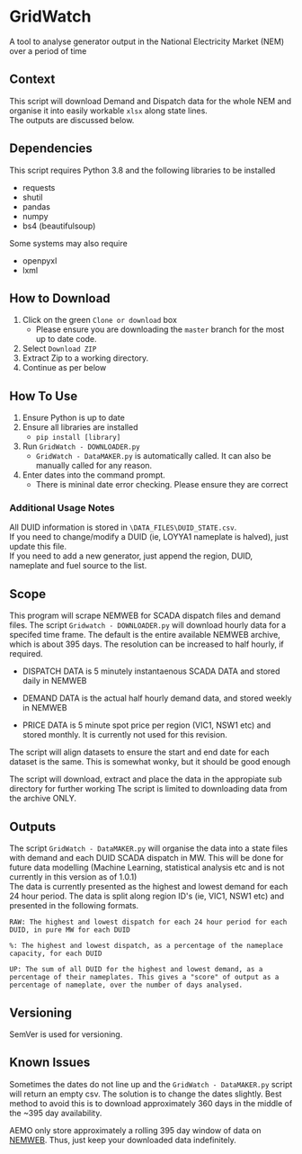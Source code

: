 # GridWatch 
A tool to analyse generator output in the National Electricity Market (NEM) over a period of time


## Context
This script will download Demand and Dispatch data for the whole NEM and organise it into easily workable `xlsx` along state lines.  
The outputs are discussed below. 

## Dependencies 
This script requires Python 3.8 and the following libraries to be installed 
-  requests
-  shutil 
-  pandas 
-  numpy
-  bs4 (beautifulsoup)

Some systems may also require 
-  openpyxl
-  lxml

## How to Download 
1.  Click on the green `Clone or download` box
     - Please ensure you are downloading the `master` branch for the most up to date code. 
2.  Select `Download ZIP`
3.  Extract Zip to a working directory. 
4.  Continue as per below 


## How To Use
1.  Ensure Python is up to date
2.  Ensure all libraries are installed 
     -  `pip install [library]`
3.  Run `GridWatch - DOWNLOADER.py`
     - `GridWatch - DataMAKER.py` is automatically called. It can also be manually called for any reason. 
4.  Enter dates into the command prompt. 
     - There is mininal date error checking. Please ensure they are correct

### Additional Usage Notes
All DUID information is stored in `\DATA_FILES\DUID_STATE.csv`.   
If you need to change/modify a DUID (ie, LOYYA1 nameplate is halved), just update this file.   
If you need to add a new generator, just append the region, DUID, nameplate and fuel source to the list. 

## Scope
This program will scrape NEMWEB for SCADA dispatch files and demand files. 
The script `Gridwatch - DOWNLOADER.py` will download hourly data for a  specifed time frame. The default is the entire available NEMWEB archive, which is about 395 days. The resolution can be increased to half hourly, if required. 
	
-  DISPATCH DATA is 5 minutely instantaenous SCADA DATA and stored daily in NEMWEB
-  DEMAND DATA is the actual half hourly demand data, and stored weekly in NEMWEB
	
-  PRICE DATA is 5 minute spot price per region (VIC1, NSW1 etc) and stored monthly. It is currently not used for this revision. 
	
	
The script will align datasets to ensure the start and end date for each dataset is the same. This is somewhat wonky, but it should be good enough  

The script will download, extract and place the data in the appropiate sub directory for further working
The script is limited to downloading data from the archive ONLY. 

## Outputs

The script `GridWatch - DataMAKER.py` will organise the data into a state files with demand and each DUID SCADA dispatch in MW. This will be done for future data modelling (Machine Learning, statistical analysis etc and is not currently in this version as of 1.0.1)  
The data is currently presented as the highest and lowest demand for each 24 hour period. The data is split along region ID's (ie, VIC1, NSW1 etc) and presented in the following formats. 
	
	RAW: The highest and lowest dispatch for each 24 hour period for each DUID, in pure MW for each DUID
	
	%: The highest and lowest dispatch, as a percentage of the nameplace capacity, for each DUID
	
	UP: The sum of all DUID for the highest and lowest demand, as a percentage of their nameplates. This gives a "score" of output as a percentage of nameplate, over the number of days analysed. 
	

## Versioning 
SemVer is used for versioning.

## Known Issues
Sometimes the dates do not line up and the `GridWatch - DataMAKER.py` script will return an empty csv. The solution is to change the dates slightly. 
Best method to avoid this is to download approximately 360 days in the middle of the ~395 day availability.  
  
AEMO only store approximately a rolling 395 day window of data on [NEMWEB](https://www.nemweb.com.au/#). Thus, just keep your downloaded data indefinitely.  

